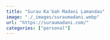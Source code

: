 ```yaml
---
title: "Surau Ka'bah Madani Lamandau"
image: "./_images/suraumadani.webp"
url: "https://suraumadani.com/"
categories: ["personal"]
---
```

